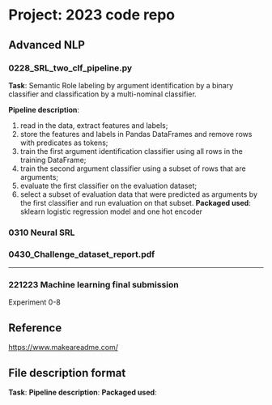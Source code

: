 # Project: 2023 code repo

## Advanced NLP
### 0228_SRL_two_clf_pipeline.py

__Task__: Semantic Role labeling by argument identification by a binary classifier and classification by a multi-nominal classifier.

__Pipeline description__:
1) read in the data, extract features and labels;
2) store the features and labels in Pandas DataFrames and remove rows with predicates as tokens;
3) train the first argument identification classifier using all rows in the training DataFrame;
4) train the second argument classifier using a subset of rows that are arguments;
5) evaluate the first classifier on the evaluation dataset;
6) select a subset of evaluation data that were predicted as arguments by the first classifier and run evaluation on that subset.
__Packaged used__: sklearn logistic regression model and one hot encoder

### 0310 Neural SRL

### 0430_Challenge_dataset_report.pdf


-------------
### 221223 Machine learning final submission
Experiment 0-8


## Reference
https://www.makeareadme.com/

## File description format
__Task__:
__Pipeline description__: 
__Packaged used__:
